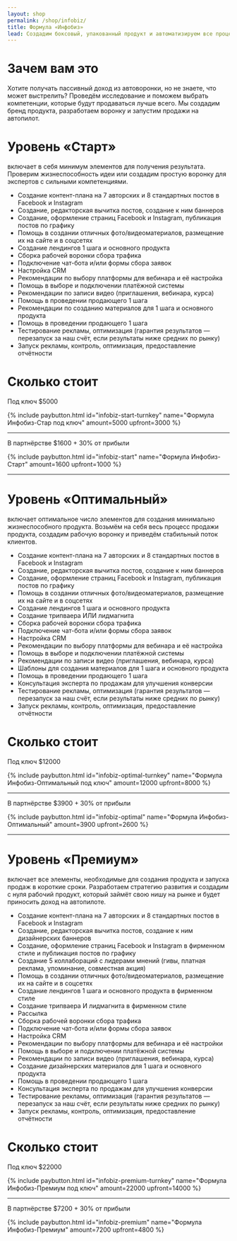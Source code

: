 ```yaml
---
layout: shop
permalink: /shop/infobiz/
title: Формула «Инфобиз»
lead: Создадим боксовый, упакованный продукт и автоматизируем все процессы от привлечения трафика до повторных продаж
---
```


# **Зачем вам это**

Хотите получать пассивный доход из автоворонки, но не знаете, что может выстрелить? Проведём исследование и поможем выбрать компетенции, которые будут продаваться лучше всего. Мы создадим бренд продукта, разработаем воронку и запустим продажи на автопилот.

# **Уровень «Старт»**

включает в себя минимум элементов для получения результата. Проверим жизнеспособность идеи или создадим простую воронку для экспертов с сильными компетенциями.

- Создание контент-плана на 7 авторских и 8 стандартных постов в Facebook и Instagram
- Создание, редакторская вычитка постов, создание к ним баннеров
- Создание, оформление страниц Facebook и Instagram, публикация постов по графику
- Помощь в создании отличных фото/видеоматериалов, размещение их на сайте и в соцсетях
- Создание лендингов 1 шага и основного продукта
- Сборка рабочей воронки сбора трафика
- Подключение чат-бота и/или формы сбора заявок
- Настройка CRM
- Рекомендации по выбору платформы для вебинара и её настройка
- Помощь в выборе и подключении платёжной системы
- Рекомендации по записи видео (приглашения, вебинара, курса)
- Помощь в проведении продающего 1 шага
- Рекомендации по созданию материалов для 1 шага и основного продукта
- Помощь в проведении продающего 1 шага
- Тестирование рекламы, оптимизация (гарантия результатов — перезапуск за наш счёт, если результаты ниже средних по рынку)
- Запуск рекламы, контроль, оптимизация, предоставление отчётности

# **Сколько стоит**

Под ключ $5000

{% include paybutton.html id="infobiz-start-turnkey" name="Формула Инфобиз-Стар под ключ" amount=5000 upfront=3000 %}

---

В партнёрстве $1600 + 30% от прибыли

{% include paybutton.html id="infobiz-start" name="Формула Инфобиз-Старт" amount=1600 upfront=1000 %}

---

# **Уровень «Оптимальный»**

включает оптимальное число элементов для создания минимально жизнеспособного продукта. Возьмём на себя весь процесс продажи продукта, создадим рабочую воронку и приведём стабильный поток клиентов.

- Создание контент-плана на 7 авторских и 8 стандартных постов в Facebook и Instagram
- Создание, редакторская вычитка постов, создание к ним баннеров
- Создание, оформление страниц Facebook и Instagram, публикация постов по графику
- Помощь в создании отличных фото/видеоматериалов, размещение их на сайте и в соцсетях
- Создание лендингов 1 шага и основного продукта
- Создание трипваера ИЛИ лидмагнита
- Сборка рабочей воронки сбора трафика
- Подключение чат-бота и/или формы сбора заявок
- Настройка CRM
- Рекомендации по выбору платформы для вебинара и её настройка
- Помощь в выборе и подключении платёжной системы
- Рекомендации по записи видео (приглашения, вебинара, курса)
- Шаблоны для создания материалов для 1 шага и основного продукта
- Помощь в проведении продающего 1 шага
- Консультация эксперта по продажам для улучшения конверсии
- Тестирование рекламы, оптимизация (гарантия результатов — перезапуск за наш счёт, если результаты ниже средних по рынку)
- Запуск рекламы, контроль, оптимизация, предоставление отчётности

# **Сколько стоит**

Под ключ $12000

{% include paybutton.html id="infobiz-optimal-turnkey" name="Формула Инфобиз-Оптимальный под ключ" amount=12000 upfront=8000 %}

---

В партнёрстве $3900 + 30% от прибыли

{% include paybutton.html id="infobiz-optimal" name="Формула Инфобиз-Оптимальный" amount=3900 upfront=2600 %}

---

# **Уровень «Премиум»**

включает все элементы, необходимые для создания продукта и запуска продаж в короткие сроки. Разработаем стратегию развития и создадим с нуля рабочий продукт, который займёт свою нишу на рынке и будет приносить доход на автопилоте.

- Создание контент-плана на 7 авторских и 8 стандартных постов в Facebook и Instagram
- Создание, редакторская вычитка постов, создание к ним дизайнерских баннеров
- Создание, оформление страниц Facebook и Instagram в фирменном стиле и публикация постов по графику
- Создание 5 коллабораций с лидерами мнений (гивы, платная реклама, упоминание, совместная акция)
- Помощь в создании отличных фото/видеоматериалов, размещение их на сайте и в соцсетях
- Создание лендингов 1 шага и основного продукта в фирменном стиле
- Создание трипваера И лидмагнита в фирменном стиле
- Рассылка
- Сборка рабочей воронки сбора трафика
- Подключение чат-бота и/или формы сбора заявок
- Настройка CRM
- Рекомендации по выбору платформы для вебинара и её настройки
- Помощь в выборе и подключении платёжной системы
- Рекомендации по записи видео (приглашения, вебинара, курса)
- Создание дизайнерских материалов для 1 шага и основного продукта
- Помощь в проведении продающего 1 шага
- Консультация эксперта по продажам для улучшения конверсии
- Тестирование рекламы, оптимизация (гарантия результатов — перезапуск за наш счёт, если результаты ниже средних по рынку)
- Запуск рекламы, контроль, оптимизация, предоставление отчётности

# **Сколько стоит**

Под ключ $22000

{% include paybutton.html id="infobiz-premium-turnkey" name="Формула Инфобиз-Премиум под ключ" amount=22000 upfront=14000 %}

---

В партнёрстве $7200 + 30% от прибыли

{% include paybutton.html id="infobiz-premium" name="Формула Инфобиз-Премиум" amount=7200 upfront=4800 %}
